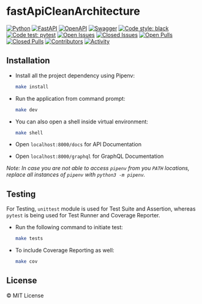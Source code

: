 # fastApiCleanArchitecture

[![Python](https://img.shields.io/badge/python-3670A0?style=for-the-badge&logo=python&logoColor=ffdd54)](https://docs.python.org/3/)
[![FastAPI](https://img.shields.io/badge/FastAPI-005571?style=for-the-badge&logo=fastapi)](https://fastapi.tiangolo.com/)
[![OpenAPI](https://img.shields.io/badge/openapi-6BA539?style=for-the-badge&logo=openapi-initiative&logoColor=fff)](https://www.openapis.org/)
[![Swagger](https://img.shields.io/badge/-Swagger-%23Clojure?style=for-the-badge&logo=swagger&logoColor=white)](https://swagger.io/)
[![Code style: black](https://img.shields.io/badge/code%20style-black-000000.svg?style=for-the-badge)](https://black.readthedocs.io/en/stable/)
[![Code test: pytest](https://img.shields.io/badge/code%20test-pytest-3670A0.svg?style=for-the-badge)](https://docs.pytest.org/en/7.4.x/)
[![Open Issues](https://img.shields.io/github/issues-raw/Felipe-Baz/fastapi-clean-architecture?style=for-the-badge)](https://github.com/Felipe-Baz/fastapi-clean-architecture/issues)
[![Closed Issues](https://img.shields.io/github/issues-closed-raw/Felipe-Baz/fastapi-clean-architecture?style=for-the-badge)](https://github.com/Felipe-Baz/fastapi-clean-architecture/issues?q=is%3Aissue+is%3Aclosed)
[![Open Pulls](https://img.shields.io/github/issues-pr-raw/Felipe-Baz/fastapi-clean-architecture?style=for-the-badge)](https://github.com/Felipe-Baz/fastapi-clean-architecture/pulls)
[![Closed Pulls](https://img.shields.io/github/issues-pr-closed-raw/Felipe-Baz/fastapi-clean-architecture?style=for-the-badge)](https://github.com/Felipe-Baz/fastapi-clean-architecture/pulls?q=is%3Apr+is%3Aclosed)
[![Contributors](https://img.shields.io/github/contributors/Felipe-Baz/fastapi-clean-architecture?style=for-the-badge)](https://github.com/Felipe-Baz/fastapi-clean-architecture/graphs/contributors)
[![Activity](https://img.shields.io/github/last-commit/Felipe-Baz/fastapi-clean-architecture?style=for-the-badge&label=most%20recent%20activity)](https://github.com/Felipe-Baz/fastapi-clean-architecture/pulse)


## Installation

 - Install all the project dependency using Pipenv:

    ```sh
    make install
    ```

 - Run the application from command prompt:

    ```sh
    make dev
    ```

 - You can also open a shell inside virtual environment:

    ```sh
    make shell
    ```

 - Open `localhost:8000/docs` for API Documentation

 - Open `localhost:8000/graphql` for GraphQL Documentation

_*Note:* In case you are not able to access `pipenv` from you `PATH` locations, replace all instances of `pipenv` with `python3 -m pipenv`._

## Testing

For Testing, `unittest` module is used for Test Suite and Assertion, whereas `pytest` is being used for Test Runner and Coverage Reporter.

 - Run the following command to initiate test:
    ```sh
    make tests
    ```

 - To include Coverage Reporting as well:

    ```sh
    make cov
    ```

## License

&copy; MIT License